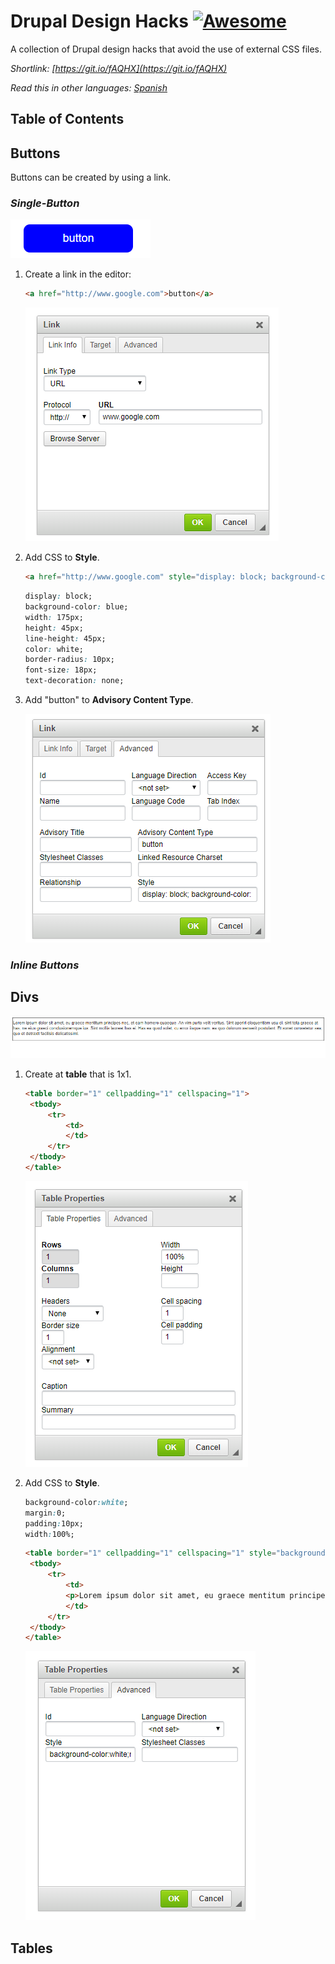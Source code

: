 # Drupal Design Hacks [![Awesome](https://cdn.rawgit.com/sindresorhus/awesome/d7305f38d29fed78fa85652e3a63e154dd8e8829/media/badge.svg)](https://github.com/ucdstudent95618/drupal-design-hacks)
A collection of Drupal design hacks that avoid the use of external CSS files.

*Shortlink: [https://git.io/fAQHX](https://git.io/fAQHX)*

*Read this in other languages: [Spanish](README.es.md)*

## Table of Contents

## Buttons

Buttons can be created by using a link.

### ***Single-Button***

 ![button result](/img/btn/btn-4.png)

1. Create a link in the editor:

   ```html
   <a href="http://www.google.com">button</a>
   ```

   ![Button Editor](/img/btn/btn-2.png)

2. Add CSS to **Style**.

   ```html
   <a href="http://www.google.com" style="display: block; background-color: blue; width: 175px; height: 45px; line-height: 45px; color: white; border-radius: 10px; font-size: 18px; text-decoration: none;" type="button">button</a>
   ```

   ```css
   display: block;
   background-color: blue;
   width: 175px;
   height: 45px;
   line-height: 45px;
   color: white;
   border-radius: 10px;
   font-size: 18px;
   text-decoration: none;
   ```

3. Add "button" to **Advisory Content Type**.

   ![Added CSS](/img/btn/btn-3.png)

### ***Inline Buttons***


## Divs 

![Div Example](/img/div/div-2.png)

1. Create at **table** that is 1x1.

   ```html
   <table border="1" cellpadding="1" cellspacing="1">
   	<tbody>
   		<tr>
   			<td>
   			</td>
   		</tr>
   	</tbody>
   </table>
   ```

   ![Adding CSS to Div](/img/div/div-1.png)

2. Add CSS to **Style**.

   ```css
   background-color:white;
   margin:0;
   padding:10px;
   width:100%;
   ```

   ```html
   <table border="1" cellpadding="1" cellspacing="1" style="background-color:white; margin:0; padding:10px; width:100%">
   	<tbody>
   		<tr>
   			<td>
   			<p>Lorem ipsum dolor sit amet, eu graece mentitum principes nec, et eam homero quaeque. An vim purto velit veritus. Sint aperiri eloquentiam usu ei, sint tota graeco at has, ne eius graeci conclusionemque ius. Sint mollis laoreet has ei. Has ea quod solet, cu error iisque nam, ea quo dolorum senserit postulant. Et sonet consetetur sea, quo et detraxit facilisis delicatissimi.</p>
   			</td>
   		</tr>
   	</tbody>
   </table>
   ```

   ![Adding CSS to Div](/img/div/div-3.png)

## Tables 

